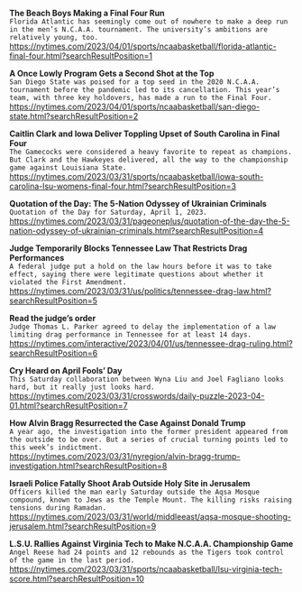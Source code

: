 **The Beach Boys Making a Final Four Run**\
`Florida Atlantic has seemingly come out of nowhere to make a deep run in the men’s N.C.A.A. tournament. The university’s ambitions are relatively young, too.`\
https://nytimes.com/2023/04/01/sports/ncaabasketball/florida-atlantic-final-four.html?searchResultPosition=1

**A Once Lowly Program Gets a Second Shot at the Top**\
`San Diego State was poised for a top seed in the 2020 N.C.A.A. tournament before the pandemic led to its cancellation. This year’s team, with three key holdovers, has made a run to the Final Four.`\
https://nytimes.com/2023/04/01/sports/ncaabasketball/san-diego-state.html?searchResultPosition=2

**Caitlin Clark and Iowa Deliver Toppling Upset of South Carolina in Final Four**\
`The Gamecocks were considered a heavy favorite to repeat as champions. But Clark and the Hawkeyes delivered, all the way to the championship game against Louisiana State.`\
https://nytimes.com/2023/03/31/sports/ncaabasketball/iowa-south-carolina-lsu-womens-final-four.html?searchResultPosition=3

**Quotation of the Day: The 5-Nation Odyssey of Ukrainian Criminals**\
`Quotation of the Day for Saturday, April 1, 2023.`\
https://nytimes.com/2023/03/31/pageoneplus/quotation-of-the-day-the-5-nation-odyssey-of-ukrainian-criminals.html?searchResultPosition=4

**Judge Temporarily Blocks Tennessee Law That Restricts Drag Performances**\
`A federal judge put a hold on the law hours before it was to take effect, saying there were legitimate questions about whether it violated the First Amendment.`\
https://nytimes.com/2023/03/31/us/politics/tennessee-drag-law.html?searchResultPosition=5

**Read the judge’s order**\
`Judge Thomas L. Parker agreed to delay the implementation of a law limiting drag performance in Tennessee for at least 14 days.`\
https://nytimes.com/interactive/2023/04/01/us/tennessee-drag-ruling.html?searchResultPosition=6

**Cry Heard on April Fools’ Day**\
`This Saturday collaboration between Wyna Liu and Joel Fagliano looks hard, but it really just looks hard.`\
https://nytimes.com/2023/03/31/crosswords/daily-puzzle-2023-04-01.html?searchResultPosition=7

**How Alvin Bragg Resurrected the Case Against Donald Trump**\
`A year ago, the investigation into the former president appeared from the outside to be over. But a series of crucial turning points led to this week’s indictment.`\
https://nytimes.com/2023/03/31/nyregion/alvin-bragg-trump-investigation.html?searchResultPosition=8

**Israeli Police Fatally Shoot Arab Outside Holy Site in Jerusalem**\
`Officers killed the man early Saturday outside the Aqsa Mosque compound, known to Jews as the Temple Mount. The killing risks raising tensions during Ramadan.`\
https://nytimes.com/2023/03/31/world/middleeast/aqsa-mosque-shooting-jerusalem.html?searchResultPosition=9

**L.S.U. Rallies Against Virginia Tech to Make N.C.A.A. Championship Game**\
`Angel Reese had 24 points and 12 rebounds as the Tigers took control of the game in the last period.`\
https://nytimes.com/2023/03/31/sports/ncaabasketball/lsu-virginia-tech-score.html?searchResultPosition=10

